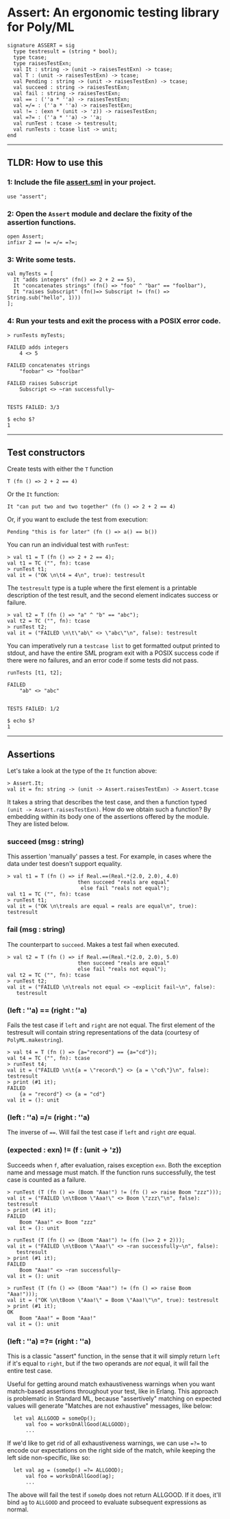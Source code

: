Assert: An ergonomic testing library for Poly/ML
================================================

```
signature ASSERT = sig
  type testresult = (string * bool);
  type tcase;
  type raisesTestExn;
  val It : string -> (unit -> raisesTestExn) -> tcase;
  val T : (unit -> raisesTestExn) -> tcase;
  val Pending : string -> (unit -> raisesTestExn) -> tcase;
  val succeed : string -> raisesTestExn;
  val fail : string -> raisesTestExn;
  val == : (''a * ''a) -> raisesTestExn;
  val =/= : (''a * ''a) -> raisesTestExn;
  val != : (exn * (unit -> 'z)) -> raisesTestExn;
  val =?= : (''a * ''a) -> ''a;
  val runTest : tcase -> testresult;
  val runTests : tcase list -> unit;
end
```

___________________________________________________

TLDR: How to use this
---------------------

### 1: Include the file [assert.sml](assert.sml) in your project.

```
use "assert";
```

### 2: Open the `Assert` module and declare the fixity of the assertion functions.

```
open Assert;
infixr 2 == != =/= =?=;
```

### 3: Write some tests.

```
val myTests = [
  It "adds integers" (fn() => 2 + 2 == 5),
  It "concatenates strings" (fn() => "foo" ^ "bar" == "foolbar"),
  It "raises Subscript" (fn()=> Subscript != (fn() => String.sub("hello", 1)))
];
```

### 4: Run your tests and exit the process with a POSIX error code.

```
> runTests myTests;

FAILED adds integers
	4 <> 5

FAILED concatenates strings
	"foobar" <> "foolbar"

FAILED raises Subscript
	Subscript <> ~ran successfully~


TESTS FAILED: 3/3

$ echo $?
1
```

___________________________________________________

Test constructors
-----------------

Create tests with either the `T` function

```
T (fn () => 2 + 2 == 4)
```

Or the `It` function:

```
It "can put two and two together" (fn () => 2 + 2 == 4)
```

Or, if you want to exclude the test from execution:

```
Pending "this is for later" (fn () => a() == b())
```


You can run an individual test with `runTest`:

```
> val t1 = T (fn () => 2 + 2 == 4);
val t1 = TC ("", fn): tcase
> runTest t1;
val it = ("OK \n\t4 = 4\n", true): testresult
```

The `testresult` type is a tuple where the first element is a printable
description of the test result, and the second element indicates success or
failure.

```
> val t2 = T (fn () => "a" ^ "b" == "abc");
val t2 = TC ("", fn): tcase
> runTest t2;
val it = ("FAILED \n\t\"ab\" <> \"abc\"\n", false): testresult
```

You can imperatively run a `testcase list` to get formatted output printed to
stdout, and have the entire SML program exit with a POSIX success code if there
were no failures, and an error code if some tests did not pass.

```
runTests [t1, t2];

FAILED
	"ab" <> "abc"


TESTS FAILED: 1/2

$ echo $?
1
```

___________________________________________________

Assertions
-----------------

Let's take a look at the type of the `It` function above:

```
> Assert.It;
val it = fn: string -> (unit -> Assert.raisesTestExn) -> Assert.tcase
```

It takes a string that describes the test case, and then a function typed
`(unit -> Assert.raisesTestExn)`. How do we obtain such a function? By
embedding within its body one of the assertions offered by the module. They are
listed below.



### succeed (msg : string)

This assertion 'manually' passes a test. For example, in cases where the data
under test doesn't support equality.

```
> val t1 = T (fn () => if Real.==(Real.*(2.0, 2.0), 4.0)
                       then succeed "reals are equal"
                        else fail "reals not equal");
val t1 = TC ("", fn): tcase
> runTest t1;
val it = ("OK \n\treals are equal = reals are equal\n", true): testresult
```

### fail (msg : string)

The counterpart to `succeed`. Makes a test fail when executed.

```
> val t2 = T (fn () => if Real.==(Real.*(2.0, 2.0), 5.0)
                       then succeed "reals are equal"
                       else fail "reals not equal");
val t2 = TC ("", fn): tcase
> runTest t2;
val it = ("FAILED \n\treals not equal <> ~explicit fail~\n", false):
   testresult
```

### (left : ''a) == (right : ''a)

Fails the test case if `left` and `right` are not equal. The first element of
the testresult will contain string representations of the data (courtesy of
`PolyML.makestring`).

```
> val t4 = T (fn () => {a="record"} == {a="cd"});
val t4 = TC ("", fn): tcase
> runTest t4;
val it = ("FAILED \n\t{a = \"record\"} <> {a = \"cd\"}\n", false): testresult
> print (#1 it);
FAILED
	{a = "record"} <> {a = "cd"}
val it = (): unit
```

### (left : ''a) =/= (right : ''a)

The inverse of `==`. Will fail the test case if `left` and `right` _are_ equal.


### (expected : exn) != (f : (unit -> 'z))

Succeeds when `f`, after evaluation, raises exception `exn`. Both the exception
name and message must match. If the function runs successfully, the test case
is counted as a failure.

```
> runTest (T (fn () => (Boom "Aaa!") != (fn () => raise Boom "zzz")));
val it = ("FAILED \n\tBoom \"Aaa!\" <> Boom \"zzz\"\n", false): testresult
> print (#1 it);
FAILED
	Boom "Aaa!" <> Boom "zzz"
val it = (): unit

> runTest (T (fn () => (Boom "Aaa!") != (fn ()=> 2 + 2)));
val it = ("FAILED \n\tBoom \"Aaa!\" <> ~ran successfully~\n", false):
   testresult
> print (#1 it);
FAILED
	Boom "Aaa!" <> ~ran successfully~
val it = (): unit

> runTest (T (fn () => (Boom "Aaa!") != (fn () => raise Boom "Aaa!")));
val it = ("OK \n\tBoom \"Aaa!\" = Boom \"Aaa!\"\n", true): testresult
> print (#1 it);
OK
	Boom "Aaa!" = Boom "Aaa!"
val it = (): unit

```


### (left : ''a) =?= (right : ''a)

This is a classic "assert" function, in the sense that it will simply return
`left` if it's equal to `right`, but if the two operands are *not* equal, it
will fail the entire test case.

Useful for getting around match exhaustiveness warnings when you want
match-based assertions throughout your test, like in Erlang. This approach is
problematic in Standard ML, because "assertively" matching on expected values
will generate "Matches are not exhaustive" messages, like below:

```
  let val ALLGOOD = someOp();
      val foo = worksOnAllGood(ALLGOOD);
      ...
```

If we'd like to get rid of all exhaustiveness warnings, we can use `=?=` to
encode our expectations on the right side of the match, while keeping the left
side non-specific, like so:

```
  let val ag = (someOp() =?= ALLGOOD);
      val foo = worksOnAllGood(ag);
      ...
```

The above will fail the test if `someOp` does not return ALLGOOD. If it does,
it'll bind `ag` to `ALLGOOD` and proceed to evaluate subsequent expressions as
normal.

  
